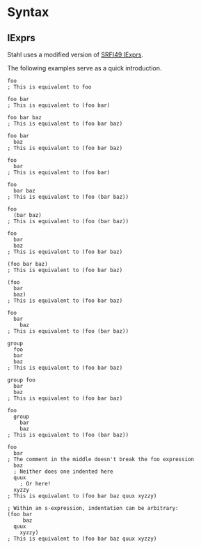 Syntax
======

IExprs
------

Stahl uses a modified version of [SRFI49 IExprs](https://srfi.schemers.org/srfi-49/srfi-49.html).

The following examples serve as a quick introduction.

```stahl
foo
; This is equivalent to foo

foo bar
; This is equivalent to (foo bar)

foo bar baz
; This is equivalent to (foo bar baz)

foo bar
  baz
; This is equivalent to (foo bar baz)

foo
  bar
; This is equivalent to (foo bar)

foo
  bar baz
; This is equivalent to (foo (bar baz))

foo
  (bar baz)
; This is equivalent to (foo (bar baz))

foo
  bar
  baz
; This is equivalent to (foo bar baz)

(foo bar baz)
; This is equivalent to (foo bar baz)

(foo
  bar
  baz)
; This is equivalent to (foo bar baz)

foo
  bar
    baz
; This is equivalent to (foo (bar baz))

group
  foo
  bar
  baz
; This is equivalent to (foo bar baz)

group foo
  bar
  baz
; This is equivalent to (foo bar baz)

foo
  group 
    bar
    baz
; This is equivalent to (foo (bar baz))

foo
  bar
; The comment in the middle doesn't break the foo expression
  baz
  ; Neither does one indented here
  quux
    ; Or here!
  xyzzy
; This is equivalent to (foo bar baz quux xyzzy)

; Within an s-expression, indentation can be arbitrary:
(foo bar
     baz
  quux
    xyzzy)
; This is equivalent to (foo bar baz quux xyzzy)
```
